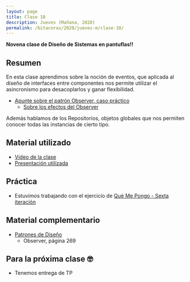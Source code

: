 ```yaml
---
layout: page
title: Clase 10
description: Jueves (Mañana, 2020)
permalink: /bitacoras/2020/jueves-m/clase-10/
---
```


**Novena clase de Diseño de Sistemas en pantuflas!!**

## Resumen

En esta clase aprendimos sobre la noción de eventos, que aplicada al diseño de interfaces entre componentes nos permite utilizar el asincronismo para desacoplarlos y ganar flexibilidad.

- [Apunte sobre el patrón Observer, caso práctico](https://docs.google.com/document/d/1h8Cce8faTG65RXoElPvAsPS-I8H2MxMbemzMcYCL56I/edit)
  - [Sobre los efectos del Observer](https://docs.google.com/document/d/1UwTcRLugqDgZuqfWvOxckwk27UBjDo70AF1znzX24QM/edit#heading=h.y04j3mise0wn)

Además hablamos de los Repositorios, objetos globales que nos permiten conocer todas las instancias de cierto tipo.

## Material utilizado

- [Video de la clase](https://us02web.zoom.us/rec/share/79BeDrzt3WpJTYnXsH3WerV5HIvhaaa8gHMW-foJykdjkx8WLoHtzVenyj3RizMa?startTime=1591876692000)
- [Presentación utilizada](https://docs.google.com/presentation/d/1H42k0asCh3ctdw0oZsONhX0joTe8j61NBSWREt1rMuc/edit?usp=sharing)

## Práctica

- Estuvimos trabajando con el ejercicio de [Qué Me Pongo - Sexta iteración](https://docs.google.com/document/d/1NxqhJj70kt-_4aw-CawlISdJZyedzoOcLAVJAZVZISE)

## Material complementario

- [Patrones de Diseño](https://www.utnianos.com.ar/foro/attachment.php?aid=3577)
  - Observer, página 269

## Para la próxima clase 🤓

- Tenemos entrega de TP